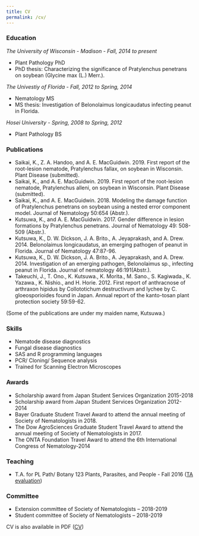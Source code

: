 ```yaml
---
title: CV
permalink: /cv/
--- 
```


### Education 
*The University of Wisconsin - Madison - Fall, 2014 to present*
* Plant Pathology PhD
* PhD thesis: Characterizing the significance of Pratylenchus penetrans on soybean (Glycine max (L.) Merr.).


*The Univestiy of Florida - Fall, 2012 to Spring, 2014*
* Nematology MS
* MS thesis: Investigation of Belonolaimus longicaudatus infecting peanut in Florida.


*Hosei University - Spring, 2008 to Spring, 2012*
* Plant Pathology BS


### Publications
* Saikai, K., Z. A. Handoo, and A. E. MacGuidwin. 2019. First report of the root-lesion nematode, Pratylenchus fallax, on soybean in Wisconsin. Plant Disease (submitted).
* Saikai, K., and A. E. MacGuidwin. 2019. First report of the root-lesion nematode, Pratylenchus alleni, on soybean in Wisconsin. Plant Disease (submitted).
* Saikai, K., and A. E. MacGuidwin. 2018. Modeling the damage function of Pratylenchus penetrans on soybean using a nested error component model. Journal of Nematology 50:654 (Abstr.).
* Kutsuwa, K., and A. E. MacGuidwin. 2017. Gender difference in lesion formations by Pratylenchus penetrans. Journal of Nematology 49: 508-509 (Abstr.).
* Kutsuwa, K., D. W. Dickson, J. A. Brito., A. Jeyaprakash, and A. Drew. 2014.  Belonolaimus longicaudatus, an emerging pathogen of peanut in Florida. Journal of Nematology 47:87-96.  
* Kutsuwa, K., D. W. Dickson, J. A. Brito., A. Jeyaprakash, and A. Drew. 2014. Investigation of an emerging pathogen, Belonolaimus sp., infecting peanut in Florida. Journal of nematology 46:191(Abstr.). 
* Takeuchi, J., T. Ono., K. Kutsuwa., K. Morita., M. Sano., S. Kagiwada., K. Yazawa., K. Nishio., and H. Horie. 2012. First report of anthracnose of arthraxon hipidus by Collototichum destructivum and lychee by C. gloeosporioides found in Japan. Annual report of the kanto-tosan plant protection society 59:59-62.


 (Some of the publications are under my maiden name, Kutsuwa.)


### Skills
* Nematode disease diagnostics
* Fungal disease diagnostics
* SAS and R programming languages
* PCR/ Cloning/ Sequence analysis
* Trained for Scanning Electron Microscopes


### Awards
* Scholarship award from Japan Student Services Organization 2015-2018 
* Scholarship award from Japan Student Services Organization 2012-2014
* Bayer Graduate Student Travel Award to attend the annual meeting of Society of Nematologists in 2018.
* The Dow AgroSciences Graduate Student Travel Award to attend the annual meeting of Society of Nematologists in 2017.
* The ONTA Foundation Travel Award to attend the 6th International Congress of Nematology-2014


### Teaching
* T.A. for PL Path/ Botany 123 Plants, Parasites, and People - Fall 2016
([TA evaluation](../PP123_evaluation_ksaikai.pdf))


### Committee
* Extension committee of Society of Nematologists – 2018-2019
* Student committee of Society of Nematologists – 2018-2019


CV is also available in PDF ([CV](../CV_KananSaikai.pdf))


